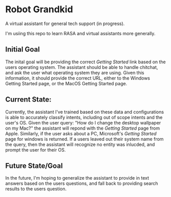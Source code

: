 # Robot Grandkid

A virtual assistant for general tech support (in progress).

I'm usiing this repo to learn RASA and virtual assistants more generally.

## Initial Goal

The inital goal will be providing the correct *Getting Started* link based on the users operating system. The assistant should be able to handle chitchat, and ask the user what operating system they are using. Given this information, it should provide the correct URL, either to the Windows Getting Started page, or the MacOS Getting Started page.


## Current State:

Currently, the assistant I've trained based on these data and configurations is able to accurately classify intents, including out of scope intents and the user's OS. Given the user query: "How do I change the desktop wallpaper on my Mac?" the assistant will repond with the *Getting Started* page from Apple. Similarly, if the user asks about a PC, Microsoft's *Getting Started* page for windows is returned. If a users leaved out their system name from the query, then the assistant will recognize no entity was inlucded, and prompt the user for their OS.


## Future State/Goal

In the future, I'm hoping to generalize the assistant to provide in text answers based on the users questions, and fall back to providing search results to the users question.
